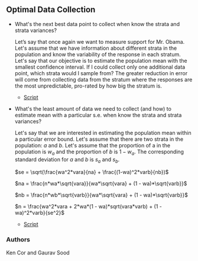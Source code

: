 ## Optimal Data Collection

* What's the next best data point to collect when know the strata and strata variances?

    Let’s say that once again we want to measure support for Mr. Obama. Let's assume that we have information about different strata in the population and know the variability of the response in each stratum. Let's say that our objective is to estimate the population mean with the smallest confidence interval. If I could collect only one additional data point, which strata would I sample from? The greater reduction in error will come from collecting data from the stratum where the responses are the most unpredictable, pro-rated by how big the stratum is.

    * [Script](scripts/next_best_data_point.R)

* What's the least amount of data we need to collect (and how) to estimate mean with a particular s.e. when know the strata and strata variances?

    Let's say that we are interested in estimating the population mean within a particular error bound. Let's assume that there are two strata in the population: $a$ and $b$. Let's assume that the proportion of a in the population is $w_a$ and the proportion of $b$ is $1 - w_a$. The corresponding standard deviation for $a$ and $b$ is $s_a$ and $s_b$.

    $se = \sqrt(\frac{wa^2*vara}{na} + \frac{(1-wa)^2*varb}{nb})$

    $na = \frac{n*wa*\sqrt{vara}}{wa*\sqrt{vara} + (1 - wa)*\sqrt{varb}}$

    $nb = \frac{n*wb*\sqrt{varb}}{wa*\sqrt{vara} + (1 - wa)*\sqrt{varb}}$

    $n  = \frac{wa^2*vara + 2*wa*(1 - wa)*sqrt(vara*varb) + (1 - wa)^2*varb}{se^2}$

    * [Script](scripts/smallest_n_for_se.R)


### Authors

Ken Cor and Gaurav Sood
